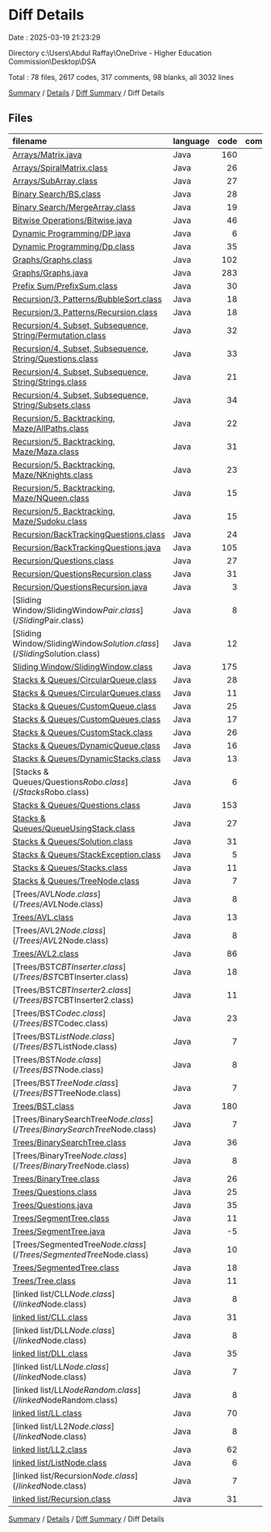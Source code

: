# Diff Details

Date : 2025-03-19 21:23:29

Directory c:\\Users\\Abdul Raffay\\OneDrive - Higher Education Commission\\Desktop\\DSA

Total : 78 files,  2617 codes, 317 comments, 98 blanks, all 3032 lines

[Summary](results.md) / [Details](details.md) / [Diff Summary](diff.md) / Diff Details

## Files
| filename | language | code | comment | blank | total |
| :--- | :--- | ---: | ---: | ---: | ---: |
| [Arrays/Matrix.java](/Arrays/Matrix.java) | Java | 160 | 20 | 33 | 213 |
| [Arrays/SpiralMatrix.class](/Arrays/SpiralMatrix.class) | Java | 26 | 0 | 0 | 26 |
| [Arrays/SubArray.class](/Arrays/SubArray.class) | Java | 27 | 0 | 0 | 27 |
| [Binary Search/BS.class](/Binary%20Search/BS.class) | Java | 28 | 0 | 0 | 28 |
| [Binary Search/MergeArray.class](/Binary%20Search/MergeArray.class) | Java | 19 | 0 | 0 | 19 |
| [Bitwise Operations/Bitwise.java](/Bitwise%20Operations/Bitwise.java) | Java | 46 | 18 | 12 | 76 |
| [Dynamic Programming/DP.java](/Dynamic%20Programming/DP.java) | Java | 6 | 15 | 3 | 24 |
| [Dynamic Programming/Dp.class](/Dynamic%20Programming/Dp.class) | Java | 35 | 0 | 0 | 35 |
| [Graphs/Graphs.class](/Graphs/Graphs.class) | Java | 102 | 0 | 0 | 102 |
| [Graphs/Graphs.java](/Graphs/Graphs.java) | Java | 283 | 17 | 38 | 338 |
| [Prefix Sum/PrefixSum.class](/Prefix%20Sum/PrefixSum.class) | Java | 30 | 0 | 0 | 30 |
| [Recursion/3. Patterns/BubbleSort.class](/Recursion/3.%20Patterns/BubbleSort.class) | Java | 18 | 0 | 0 | 18 |
| [Recursion/3. Patterns/Recursion.class](/Recursion/3.%20Patterns/Recursion.class) | Java | 18 | 0 | 0 | 18 |
| [Recursion/4. Subset, Subsequence, String/Permutation.class](/Recursion/4.%20Subset,%20Subsequence,%20String/Permutation.class) | Java | 32 | 0 | 0 | 32 |
| [Recursion/4. Subset, Subsequence, String/Questions.class](/Recursion/4.%20Subset,%20Subsequence,%20String/Questions.class) | Java | 33 | 0 | 0 | 33 |
| [Recursion/4. Subset, Subsequence, String/Strings.class](/Recursion/4.%20Subset,%20Subsequence,%20String/Strings.class) | Java | 21 | 5 | 0 | 26 |
| [Recursion/4. Subset, Subsequence, String/Subsets.class](/Recursion/4.%20Subset,%20Subsequence,%20String/Subsets.class) | Java | 34 | 0 | 0 | 34 |
| [Recursion/5. Backtracking, Maze/AllPaths.class](/Recursion/5.%20Backtracking,%20Maze/AllPaths.class) | Java | 22 | 0 | 0 | 22 |
| [Recursion/5. Backtracking, Maze/Maza.class](/Recursion/5.%20Backtracking,%20Maze/Maza.class) | Java | 31 | 0 | 0 | 31 |
| [Recursion/5. Backtracking, Maze/NKnights.class](/Recursion/5.%20Backtracking,%20Maze/NKnights.class) | Java | 23 | 0 | 0 | 23 |
| [Recursion/5. Backtracking, Maze/NQueen.class](/Recursion/5.%20Backtracking,%20Maze/NQueen.class) | Java | 15 | 0 | 0 | 15 |
| [Recursion/5. Backtracking, Maze/Sudoku.class](/Recursion/5.%20Backtracking,%20Maze/Sudoku.class) | Java | 15 | 0 | 0 | 15 |
| [Recursion/BackTrackingQuestions.class](/Recursion/BackTrackingQuestions.class) | Java | 24 | 0 | 0 | 24 |
| [Recursion/BackTrackingQuestions.java](/Recursion/BackTrackingQuestions.java) | Java | 105 | 19 | 16 | 140 |
| [Recursion/Questions.class](/Recursion/Questions.class) | Java | 27 | 0 | 0 | 27 |
| [Recursion/QuestionsRecursion.class](/Recursion/QuestionsRecursion.class) | Java | 31 | 0 | 0 | 31 |
| [Recursion/QuestionsRecursion.java](/Recursion/QuestionsRecursion.java) | Java | 3 | 0 | 0 | 3 |
| [Sliding Window/SlidingWindow$Pair.class](/Sliding%20Window/SlidingWindow$Pair.class) | Java | 8 | 0 | 0 | 8 |
| [Sliding Window/SlidingWindow$Solution.class](/Sliding%20Window/SlidingWindow$Solution.class) | Java | 12 | 0 | 0 | 12 |
| [Sliding Window/SlidingWindow.class](/Sliding%20Window/SlidingWindow.class) | Java | 175 | 0 | 0 | 175 |
| [Stacks & Queues/CircularQueue.class](/Stacks%20&%20Queues/CircularQueue.class) | Java | 28 | 0 | 0 | 28 |
| [Stacks & Queues/CircularQueues.class](/Stacks%20&%20Queues/CircularQueues.class) | Java | 11 | 0 | 0 | 11 |
| [Stacks & Queues/CustomQueue.class](/Stacks%20&%20Queues/CustomQueue.class) | Java | 25 | 0 | 0 | 25 |
| [Stacks & Queues/CustomQueues.class](/Stacks%20&%20Queues/CustomQueues.class) | Java | 17 | 0 | 0 | 17 |
| [Stacks & Queues/CustomStack.class](/Stacks%20&%20Queues/CustomStack.class) | Java | 26 | 0 | 0 | 26 |
| [Stacks & Queues/DynamicQueue.class](/Stacks%20&%20Queues/DynamicQueue.class) | Java | 16 | 0 | 0 | 16 |
| [Stacks & Queues/DynamicStacks.class](/Stacks%20&%20Queues/DynamicStacks.class) | Java | 13 | 0 | 0 | 13 |
| [Stacks & Queues/Questions$Robo.class](/Stacks%20&%20Queues/Questions$Robo.class) | Java | 6 | 0 | 0 | 6 |
| [Stacks & Queues/Questions.class](/Stacks%20&%20Queues/Questions.class) | Java | 153 | 0 | 0 | 153 |
| [Stacks & Queues/QueueUsingStack.class](/Stacks%20&%20Queues/QueueUsingStack.class) | Java | 27 | 0 | 0 | 27 |
| [Stacks & Queues/Solution.class](/Stacks%20&%20Queues/Solution.class) | Java | 31 | 0 | 0 | 31 |
| [Stacks & Queues/StackException.class](/Stacks%20&%20Queues/StackException.class) | Java | 5 | 0 | 0 | 5 |
| [Stacks & Queues/Stacks.class](/Stacks%20&%20Queues/Stacks.class) | Java | 11 | 0 | 0 | 11 |
| [Stacks & Queues/TreeNode.class](/Stacks%20&%20Queues/TreeNode.class) | Java | 7 | 0 | 0 | 7 |
| [Trees/AVL$Node.class](/Trees/AVL$Node.class) | Java | 8 | 0 | 1 | 9 |
| [Trees/AVL.class](/Trees/AVL.class) | Java | 13 | 0 | 0 | 13 |
| [Trees/AVL2$Node.class](/Trees/AVL2$Node.class) | Java | 8 | 0 | 0 | 8 |
| [Trees/AVL2.class](/Trees/AVL2.class) | Java | 86 | 0 | 0 | 86 |
| [Trees/BST$CBTInserter.class](/Trees/BST$CBTInserter.class) | Java | 18 | 0 | 0 | 18 |
| [Trees/BST$CBTInserter2.class](/Trees/BST$CBTInserter2.class) | Java | 11 | 0 | 0 | 11 |
| [Trees/BST$Codec.class](/Trees/BST$Codec.class) | Java | 23 | 0 | 0 | 23 |
| [Trees/BST$ListNode.class](/Trees/BST$ListNode.class) | Java | 7 | 0 | 0 | 7 |
| [Trees/BST$Node.class](/Trees/BST$Node.class) | Java | 8 | 0 | 0 | 8 |
| [Trees/BST$TreeNode.class](/Trees/BST$TreeNode.class) | Java | 7 | 0 | 0 | 7 |
| [Trees/BST.class](/Trees/BST.class) | Java | 180 | 0 | 0 | 180 |
| [Trees/BinarySearchTree$Node.class](/Trees/BinarySearchTree$Node.class) | Java | 7 | 0 | 1 | 8 |
| [Trees/BinarySearchTree.class](/Trees/BinarySearchTree.class) | Java | 36 | 0 | 0 | 36 |
| [Trees/BinaryTree$Node.class](/Trees/BinaryTree$Node.class) | Java | 8 | 0 | 0 | 8 |
| [Trees/BinaryTree.class](/Trees/BinaryTree.class) | Java | 26 | 0 | 0 | 26 |
| [Trees/Questions.class](/Trees/Questions.class) | Java | 25 | 0 | 0 | 25 |
| [Trees/Questions.java](/Trees/Questions.java) | Java | 35 | 23 | -5 | 53 |
| [Trees/SegmentTree.class](/Trees/SegmentTree.class) | Java | 11 | 0 | 0 | 11 |
| [Trees/SegmentTree.java](/Trees/SegmentTree.java) | Java | -5 | 7 | -2 | 0 |
| [Trees/SegmentedTree$Node.class](/Trees/SegmentedTree$Node.class) | Java | 10 | 0 | 0 | 10 |
| [Trees/SegmentedTree.class](/Trees/SegmentedTree.class) | Java | 18 | 0 | 0 | 18 |
| [Trees/Tree.class](/Trees/Tree.class) | Java | 11 | 0 | 0 | 11 |
| [linked list/CLL$Node.class](/linked%20list/CLL$Node.class) | Java | 8 | 0 | 0 | 8 |
| [linked list/CLL.class](/linked%20list/CLL.class) | Java | 31 | 0 | 0 | 31 |
| [linked list/DLL$Node.class](/linked%20list/DLL$Node.class) | Java | 8 | 0 | 0 | 8 |
| [linked list/DLL.class](/linked%20list/DLL.class) | Java | 35 | 2 | 1 | 38 |
| [linked list/LL$Node.class](/linked%20list/LL$Node.class) | Java | 7 | 0 | 0 | 7 |
| [linked list/LL$NodeRandom.class](/linked%20list/LL$NodeRandom.class) | Java | 8 | 0 | 0 | 8 |
| [linked list/LL.class](/linked%20list/LL.class) | Java | 70 | 191 | 0 | 261 |
| [linked list/LL2$Node.class](/linked%20list/LL2$Node.class) | Java | 8 | 0 | 0 | 8 |
| [linked list/LL2.class](/linked%20list/LL2.class) | Java | 62 | 0 | 0 | 62 |
| [linked list/ListNode.class](/linked%20list/ListNode.class) | Java | 6 | 0 | 0 | 6 |
| [linked list/Recursion$Node.class](/linked%20list/Recursion$Node.class) | Java | 7 | 0 | 0 | 7 |
| [linked list/Recursion.class](/linked%20list/Recursion.class) | Java | 31 | 0 | 0 | 31 |

[Summary](results.md) / [Details](details.md) / [Diff Summary](diff.md) / Diff Details